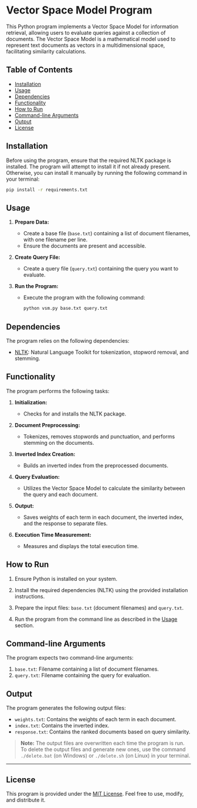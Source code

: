 # Vector Space Model Program

This Python program implements a Vector Space Model for information retrieval, allowing users to evaluate queries against a collection of documents. The Vector Space Model is a mathematical model used to represent text documents as vectors in a multidimensional space, facilitating similarity calculations.

## Table of Contents

- [Installation](#installation)
- [Usage](#usage)
- [Dependencies](#dependencies)
- [Functionality](#functionality)
- [How to Run](#how-to-run)
- [Command-line Arguments](#command-line-arguments)
- [Output](#output)
- [License](#license)

## Installation

Before using the program, ensure that the required NLTK package is installed. The program will attempt to install it if not already present. Otherwise, you can install it manually by running the following command in your terminal:

```bash
pip install -r requirements.txt
```

## Usage

1. **Prepare Data:**
   - Create a base file (`base.txt`) containing a list of document filenames, with one filename per line.
   - Ensure the documents are present and accessible.

2. **Create Query File:**
   - Create a query file (`query.txt`) containing the query you want to evaluate.

3. **Run the Program:**
   - Execute the program with the following command:

     ```bash
     python vsm.py base.txt query.txt
     ```

## Dependencies

The program relies on the following dependencies:

- [NLTK](https://www.nltk.org/): Natural Language Toolkit for tokenization, stopword removal, and stemming.

## Functionality

The program performs the following tasks:

1. **Initialization:**
   - Checks for and installs the NLTK package.

2. **Document Preprocessing:**
   - Tokenizes, removes stopwords and punctuation, and performs stemming on the documents.

3. **Inverted Index Creation:**
   - Builds an inverted index from the preprocessed documents.

4. **Query Evaluation:**
   - Utilizes the Vector Space Model to calculate the similarity between the query and each document.

5. **Output:**
   - Saves weights of each term in each document, the inverted index, and the response to separate files.

6. **Execution Time Measurement:**
   - Measures and displays the total execution time.

## How to Run

1. Ensure Python is installed on your system.

2. Install the required dependencies (NLTK) using the provided installation instructions.

3. Prepare the input files: `base.txt` (document filenames) and `query.txt`.

4. Run the program from the command line as described in the [Usage](#usage) section.

## Command-line Arguments

The program expects two command-line arguments:

1. `base.txt`: Filename containing a list of document filenames.
2. `query.txt`: Filename containing the query for evaluation.

## Output

The program generates the following output files:

- `weights.txt`: Contains the weights of each term in each document.
- `index.txt`: Contains the inverted index.
- `response.txt`: Contains the ranked documents based on query similarity.

> **Note:** The output files are overwritten each time the program is run. To delete the output files and generate new ones, use the command `./delete.bat` (on Windows) or `./delete.sh` (on Linux) in your terminal.
---

## License

This program is provided under the [MIT License](LICENSE). Feel free to use, modify, and distribute it.
